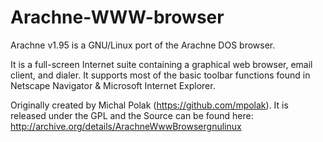 Arachne-WWW-browser
===================

Arachne v1.95 is a GNU/Linux port of the Arachne DOS browser.

It is a full-screen Internet suite containing a graphical web browser, email client, and dialer. 
It supports most of the basic toolbar functions found in Netscape Navigator & Microsoft Internet Explorer.

Originally created by Michal Polak (https://github.com/mpolak). 
It is released under the GPL and the Source can be found here: http://archive.org/details/ArachneWwwBrowsergnulinux